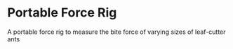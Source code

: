 # Portable Force Rig
A portable force rig to measure the bite force of varying sizes of leaf-cutter ants
